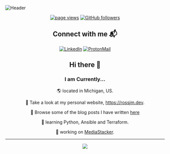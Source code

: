 ![Header](.resources/github-header-image.png)

<div align="center">
<a href="https://github.com/coloredbytes/coloredbytes"><img src="https://komarev.com/ghpvc/?username=coloredbytes" alt="page views" /></a>
 <a href="https://github.com/coloredbytes?tab=followers"><img alt="GitHub followers" src="https://img.shields.io/github/followers/coloredbytes?color=green&logo=github"></a
</div>

<h2 align="center">Connect with me 📬</h2>

<div align="center">
    <a href="https://www.linkedin.com/in/joshuamalcom/"><img src="https://img.shields.io/badge/LinkedIn-0077B5?style=for-the-badge&logo=linkedin&logoColor=white" alt="LinkedIn"></a>
    <a href="mailto:contact@rossjm.dev"><img src="https://img.shields.io/badge/ProtonMail-8B89CC?&style=for-the-badge&logo=protonmail&logoColor=white" alt="ProtonMail"></a>
</div>


## Hi there 👋

### I am Currently...

🌎 located in Michigan, US.

🔗 Take a look at my personal website, https://rossjm.dev.

📝 Browse some of the blog posts I have written [here](https://rossjm.dev/blog/)

🧠 learning Python, Ansible and Terraform. 

🚀 working on  [MediaStacker](https://github.com/coloredbytes/media-stacker.git).

---

![](https://github-readme-stats.vercel.app/api?username=coloredbytes&count_private=true&show_icons=true&theme=tokyonight&custom_title=coloredbytes%27s%20Github%20Stats&hide_border=true&hide_rank=true&card_width=330)




